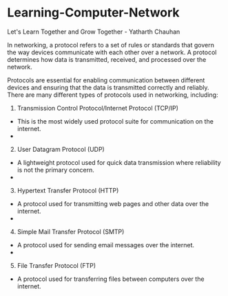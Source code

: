 # Learning-Computer-Network
Let's Learn Together and Grow Together - Yatharth Chauhan

In networking, a protocol refers to a set of rules or standards that govern the way devices communicate with each other over a network. A protocol determines how data is transmitted, received, and processed over the network.

Protocols are essential for enabling communication between different devices and ensuring that the data is transmitted correctly and reliably. There are many different types of protocols used in networking, including:

1. Transmission Control Protocol/Internet Protocol (TCP/IP) 
- This is the most widely used protocol suite for communication on the internet.
- 
2. User Datagram Protocol (UDP) 
- A lightweight protocol used for quick data transmission where reliability is not the primary concern.
- 
3. Hypertext Transfer Protocol (HTTP) 
- A protocol used for transmitting web pages and other data over the internet.
- 
4. Simple Mail Transfer Protocol (SMTP) 
- A protocol used for sending email messages over the internet.
- 
5. File Transfer Protocol (FTP) 
- A protocol used for transferring files between computers over the internet.
